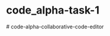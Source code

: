 ﻿# code_alpha-task-1

#   c o d e - a l p h a - c o l l a b o r a t i v e - c o d e - e d i t o r  
 